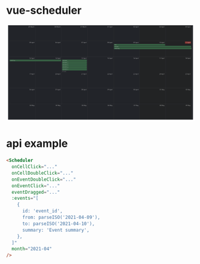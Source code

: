 # vue-scheduler

![Interface example](./example.png)

# api example
```html
<Scheduler
  onCellClick="..."
  onCellDoubleClick="..."
  onEventDoubleClick="..."
  onEventClick="..."
  eventDragged="..."
  :events="[
    {
      id: 'event_id',
      from: parseISO('2021-04-09'),
      to: parseISO('2021-04-10'),
      summary: 'Event summary',
    },
  ]"
  month="2021-04"
/>
```
